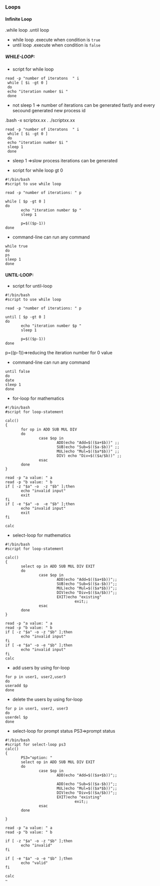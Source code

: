 ### Loops 
#### Infinite Loop
 .while loop
 .until loop

* while loop
 .execute when condition is `true`
* until loop
 .execute when condition is `false` 
##### WHILE-LOOP:
* script for while loop
 
 ```
 read -p "number of iteratons  " i
  while [ $i -gt 0 ]
  do
  echo "iteration number $i "
  done
 ```
* not sleep 1  => number of iterations can be generated fastly and every secound generated new process id 
 
 .bash -x scriptxx.xx
 . ./scriptxx.xx 

 ```
 read -p "number of iteratons  " i
  while [ $i -gt 0 ]
  do
  echo "iteration number $i "
  sleep 1
  done
 ```
* sleep 1 =>slow process iterations can be generated 

* script for while loop gt 0 
 ```
 #!/bin/bash
#script to use while loop

read -p "number of iterations: " p

while [ $p -gt 0 ]
do
        echo "iteration number $p "
        sleep 1

        p=$(($p-1))
done

 ```
* command-line can run any command
 ```
 while true 
 do
 ps
 sleep 1
 done
 ``` 
#### UNTIL-LOOP:
* script for until-loop  
 ```
#!/bin/bash
#script to use while loop

read -p "number of iterations: " p

until [ $p -gt 0 ]
do
        echo "iteration number $p "
        sleep 1

        p=$(($p-1))
done

 ```
 p=$(($p-1))=>reducing the iteration number for 0 value
* command-line can run any command
 
 ```
 until false
 do
 date
 sleep 1
 done
 ```
* for-loop for mathematics
 ```
 #!/bin/bash
#script for loop-statement

calc()
{
        for op in ADD SUB MUL DIV
        do
                case $op in
                        ADD)echo "Add=$(($a+$b))" ;;
                        SUB)echo "Sub=$(($a-$b))" ;;
                        MUL)echo "Mul=$(($a*$b))" ;;
                        DIV) echo "Div=$(($a/$b))" ;;
                esac
        done
}

read -p "a value: " a
read -p "b value: " b
if [ -z "$a" -o  -z "$b" ];then
        echo "invalid input"
        exit
fi
if [ -e "$a" -o  -e "$b" ];then
        echo "invalid input"
        exit
fi

calc

 ``` 
* select-loop for mathematics
 
 ```
 #!/bin/bash
#script for loop-statement

calc()
{
        select op in ADD SUB MUL DIV EXIT
        do
                case $op in
                        ADD)echo "Add=$(($a+$b))";;
                        SUB)echo "Sub=$(($a-$b))";;
                        MUL)echo "Mul=$(($a*$b))";;
                        DIV)echo "Div=$(($a/$b))";;
                        EXIT)echo "existing"
                                exit;;
                esac
        done
}

read -p "a value: " a
read -p "b value: " b
if [ -z "$a" -o -z "$b" ];then
        echo "invalid input"
fi
if [ -e "$a" -o -e "$b" ];then
        echo "invalid input"
fi
calc

 ```
* add users by using for-loop
 ```
 for p in user1, user2,user3
 do
 useradd $p
 done
 ```
* delete the users by using for-loop
 ```
 for p in user1, user2, user3
 do
 userdel $p
 done
 ``` 
* select-loop for prompt status
  PS3=>prompt status
 ```
 #!/bin/bash
#script for select-loop ps3
calc()
{
        PS3="option: "
        select op in ADD SUB MUL DIV EXIT
        do
                case $op in
                        ADD)echo "Add=$(($a+$b))";;

                        ADD)echo "Sub=$(($a-$b))";;
                        MUL)echo "Mul=$(($a*$b))";;
                        DIV)echo "Div=$(($a/$b))";;
                        EXIT)echo "existing"
                                exit;;
                esac
        done

}

read -p "a value: " a
read -p "b value: " b

if [ -z "$a" -o -z "$b" ];then
        echo "invalid"
fi

if [ -e "$a" -o -e "$b" ];then
        echo "valid"
fi

calc
~

 ```
 
 

